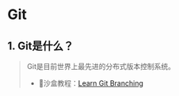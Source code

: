 # Git
## 1. Git是什么？
>  Git是目前世界上最先进的分布式版本控制系统。
>  - 🌟沙盒教程：[Learn Git Branching](https://learngitbranching.js.org/?locale=zh_CN)
